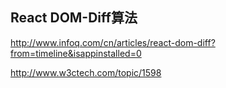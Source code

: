 ## React DOM-Diff算法

http://www.infoq.com/cn/articles/react-dom-diff?from=timeline&isappinstalled=0

http://www.w3ctech.com/topic/1598
